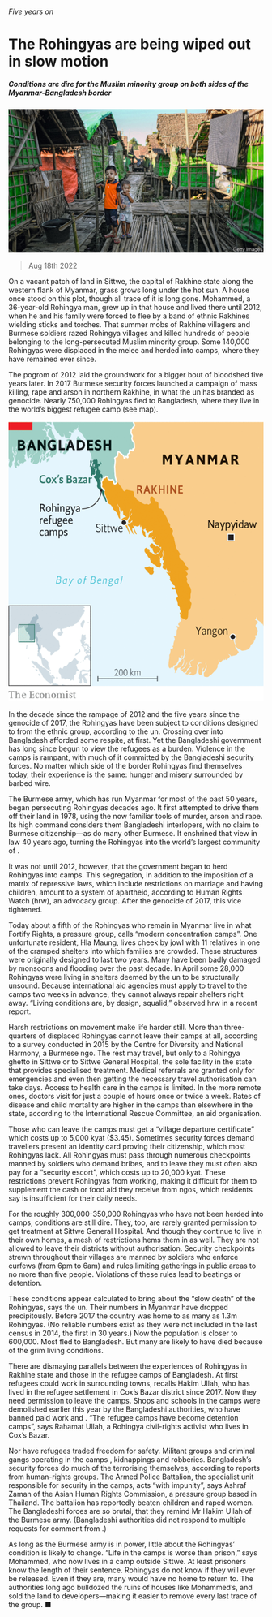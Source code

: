 ###### Five years on

# The Rohingyas are being wiped out in slow motion 

##### Conditions are dire for the Muslim minority group on both sides of the Myanmar-Bangladesh border 

![image](images/20220820_ASP002.jpg) 

> Aug 18th 2022 

On a vacant patch of land in Sittwe, the capital of Rakhine state along the western flank of Myanmar, grass grows long under the hot sun. A house once stood on this plot, though all trace of it is long gone. Mohammed, a 36-year-old Rohingya man, grew up in that house and lived there until 2012, when he and his family were forced to flee by a band of ethnic Rakhines wielding sticks and torches. That summer mobs of Rakhine villagers and Burmese soldiers razed Rohingya villages and killed hundreds of people belonging to the long-persecuted Muslim minority group. Some 140,000 Rohingyas were displaced in the melee and herded into camps, where they have remained ever since. 

The pogrom of 2012 laid the groundwork for a bigger bout of bloodshed five years later. In 2017 Burmese security forces launched a campaign of mass killing, rape and arson in northern Rakhine, in what the un has branded as genocide. Nearly 750,000 Rohingyas fled to Bangladesh, where they live in the world’s biggest refugee camp (see map). 

![image](images/20220820_ASM111.png) 


In the decade since the rampage of 2012 and the five years since the genocide of 2017, the Rohingyas have been subject to conditions designed to  from the ethnic group, according to the un. Crossing over into Bangladesh afforded some respite, at first. Yet the Bangladeshi government has long since begun to view the refugees as a burden. Violence in the camps is rampant, with much of it committed by the Bangladeshi security forces. No matter which side of the border Rohingyas find themselves today, their experience is the same: hunger and misery surrounded by barbed wire. 

The Burmese army, which has run Myanmar for most of the past 50 years, began persecuting Rohingyas decades ago. It first attempted to drive them off their land in 1978, using the now familiar tools of murder, arson and rape. Its high command considers them Bangladeshi interlopers, with no claim to Burmese citizenship—as do many other Burmese. It enshrined that view in law 40 years ago, turning the Rohingyas into the world’s largest community of . 

It was not until 2012, however, that the government began to herd Rohingyas into camps. This segregation, in addition to the imposition of a matrix of repressive laws, which include restrictions on marriage and having children, amount to a system of apartheid, according to Human Rights Watch (hrw), an advocacy group. After the genocide of 2017, this vice tightened. 

Today about a fifth of the Rohingyas who remain in Myanmar live in what Fortify Rights, a pressure group, calls “modern concentration camps”. One unfortunate resident, Hla Maung, lives cheek by jowl with 11 relatives in one of the cramped shelters into which families are crowded. These structures were originally designed to last two years. Many have been badly damaged by monsoons and flooding over the past decade. In April some 28,000 Rohingyas were living in shelters deemed by the un to be structurally unsound. Because international aid agencies must apply to travel to the camps two weeks in advance, they cannot always repair shelters right away. “Living conditions are, by design, squalid,” observed hrw in a recent report.

Harsh restrictions on movement make life harder still. More than three-quarters of displaced Rohingyas cannot leave their camps at all, according to a survey conducted in 2015 by the Centre for Diversity and National Harmony, a Burmese ngo. The rest may travel, but only to a Rohingya ghetto in Sittwe or to Sittwe General Hospital, the sole facility in the state that provides specialised treatment. Medical referrals are granted only for emergencies and even then getting the necessary travel authorisation can take days. Access to health care in the camps is limited. In the more remote ones, doctors visit for just a couple of hours once or twice a week. Rates of disease and child mortality are higher in the camps than elsewhere in the state, according to the International Rescue Committee, an aid organisation.

Those who can leave the camps must get a “village departure certificate” which costs up to 5,000 kyat ($3.45). Sometimes security forces demand travellers present an identity card proving their citizenship, which most Rohingyas lack. All Rohingyas must pass through numerous checkpoints manned by soldiers who demand bribes, and to leave they must often also pay for a “security escort”, which costs up to 20,000 kyat. These restrictions prevent Rohingyas from working, making it difficult for them to supplement the cash or food aid they receive from ngos, which residents say is insufficient for their daily needs. 

For the roughly 300,000-350,000 Rohingyas who have not been herded into camps, conditions are still dire. They, too, are rarely granted permission to get treatment at Sittwe General Hospital. And though they continue to live in their own homes, a mesh of restrictions hems them in as well. They are not allowed to leave their districts without authorisation. Security checkpoints strewn throughout their villages are manned by soldiers who enforce curfews (from 6pm to 6am) and rules limiting gatherings in public areas to no more than five people. Violations of these rules lead to beatings or detention. 

These conditions appear calculated to bring about the “slow death” of the Rohingyas, says the un. Their numbers in Myanmar have dropped precipitously. Before 2017 the country was home to as many as 1.3m Rohingyas. (No reliable numbers exist as they were not included in the last census in 2014, the first in 30 years.) Now the population is closer to 600,000. Most fled to Bangladesh. But many are likely to have died because of the grim living conditions. 

There are dismaying parallels between the experiences of Rohingyas in Rakhine state and those in the refugee camps of Bangladesh. At first refugees could work in surrounding towns, recalls Hakim Ullah, who has lived in the refugee settlement in Cox’s Bazar district since 2017. Now they need permission to leave the camps. Shops and schools in the camps were demolished earlier this year by the Bangladeshi authorities, who have banned paid work and . “The refugee camps have become detention camps”, says Rahamat Ullah, a Rohingya civil-rights activist who lives in Cox’s Bazar.

Nor have refugees traded freedom for safety. Militant groups and criminal gangs operating in the camps , kidnappings and robberies. Bangladesh’s security forces do much of the terrorising themselves, according to reports from human-rights groups. The Armed Police Battalion, the specialist unit responsible for security in the camps, acts “with impunity”, says Ashraf Zaman of the Asian Human Rights Commission, a pressure group based in Thailand. The battalion has reportedly beaten children and raped women. The Bangladeshi forces are so brutal, that they remind Mr Hakim Ullah of the Burmese army. (Bangladeshi authorities did not respond to multiple requests for comment from .)

As long as the Burmese army is in power, little about the Rohingyas’ condition is likely to change. “Life in the camps is worse than prison,” says Mohammed, who now lives in a camp outside Sittwe. At least prisoners know the length of their sentence. Rohingyas do not know if they will ever be released. Even if they are, many would have no home to return to. The authorities long ago bulldozed the ruins of houses like Mohammed’s, and sold the land to developers—making it easier to remove every last trace of the group. ■


